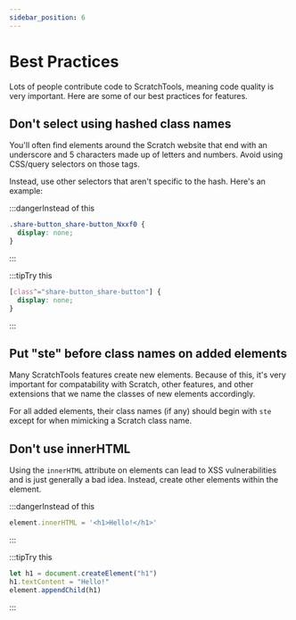 ```yaml
---
sidebar_position: 6
---
```


# Best Practices

Lots of people contribute code to ScratchTools, meaning code quality is very important. Here are some of our best practices for features.

## Don't select using hashed class names

You'll often find elements around the Scratch website that end with an underscore and 5 characters made up of letters and numbers. Avoid using CSS/query selectors on those tags.

Instead, use other selectors that aren't specific to the hash. Here's an example:

:::dangerInstead of this

```css
.share-button_share-button_Nxxf0 {
  display: none;
}
```

:::

:::tipTry this

```css
[class^="share-button_share-button"] {
  display: none;
}
```

:::

## Put "ste" before class names on added elements
Many ScratchTools features create new elements. Because of this, it's very important for compatability with Scratch, other features, and other extensions that we name the classes of new elements accordingly.

For all added elements, their class names (if any) should begin with `ste` except for when mimicking a Scratch class name.

## Don't use innerHTML
Using the `innerHTML` attribute on elements can lead to XSS vulnerabilities and is just generally a bad idea. Instead, create other elements within the element.

:::dangerInstead of this

```js
element.innerHTML = '<h1>Hello!</h1>'
```

:::

:::tipTry this

```js
let h1 = document.createElement("h1")
h1.textContent = "Hello!"
element.appendChild(h1)
```

:::